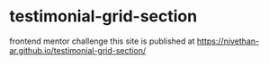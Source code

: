 # testimonial-grid-section
frontend mentor challenge
this site is published at https://nivethan-ar.github.io/testimonial-grid-section/
